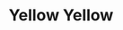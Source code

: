 ---
layout: post
title:  "Yellow Yellow"
postImg: /images/yellowyellow_tiny.png
episodeNumber: 8
soundcloudPodcast: 443961444
spotifySong: 
hyperFollow: do7Q
soundcloudStream: 443934960
---